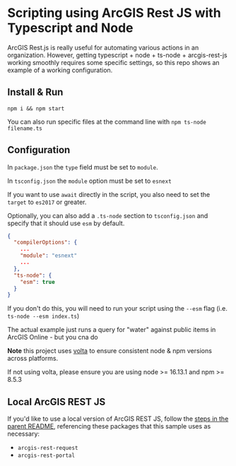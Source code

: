 # Scripting using ArcGIS Rest JS with Typescript and Node

ArcGIS Rest.js is really useful for automating various actions in an organization. However, getting typescript + node + ts-node + arcgis-rest-js working smoothly requires some specific settings, so this repo shows an example of a working configuration.

## Install & Run

`npm i && npm start`

You can also run specific files at the command line with `npm ts-node filename.ts`

## Configuration

In `package.json` the `type` field must be set to `module`.

In `tsconfig.json` the `module` option must be set to `esnext`

If you want to use `await` directly in the script, you also need to set the `target` to `es2017` or greater.

Optionally, you can also add a `.ts-node` section to `tsconfig.json` and specify that it should use `esm` by default.

```json
{
  "compilerOptions": {
    ...
    "module": "esnext"
    ...
  },
  "ts-node": {
    "esm": true
  }
}
```

If you don't do this, you will need to run your script using the `--esm` flag (i.e. `ts-node --esm index.ts`)

The actual example just runs a query for "water" against public items in ArcGIS Online - but you cna do

**Note** this project uses [volta](https://volta.sh) to ensure consistent node & npm versions across platforms.

If not using volta, please ensure you are using node >= 16.13.1 and npm >= 8.5.3

## Local ArcGIS REST JS

If you'd like to use a local version of ArcGIS REST JS, follow the [steps in the parent README](../README.md#local-arcgis-rest-js-npm), referencing these packages that this sample uses as necessary:

- `arcgis-rest-request`
- `arcgis-rest-portal`
